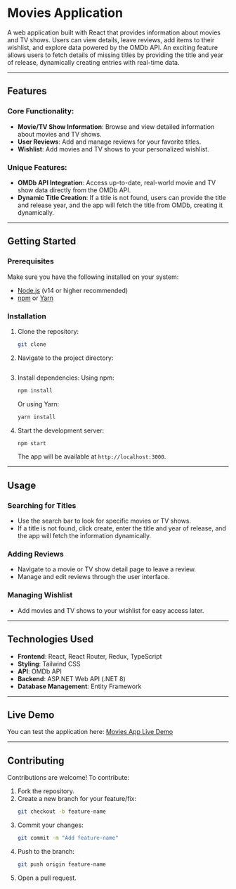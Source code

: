 # Movies Application

A web application built with React that provides information about movies and TV shows. Users can view details, leave reviews, add items to their wishlist, and explore data powered by the OMDb API. An exciting feature allows users to fetch details of missing titles by providing the title and year of release, dynamically creating entries with real-time data.

---

## Features

### Core Functionality:
- **Movie/TV Show Information**: Browse and view detailed information about movies and TV shows.
- **User Reviews**: Add and manage reviews for your favorite titles.
- **Wishlist**: Add movies and TV shows to your personalized wishlist.

### Unique Features:
- **OMDb API Integration**: Access up-to-date, real-world movie and TV show data directly from the OMDb API.
- **Dynamic Title Creation**: If a title is not found, users can provide the title and release year, and the app will fetch the title from OMDb, creating it dynamically.

---

## Getting Started

### Prerequisites

Make sure you have the following installed on your system:
- [Node.js](https://nodejs.org/) (v14 or higher recommended)
- [npm](https://www.npmjs.com/) or [Yarn](https://yarnpkg.com/)

### Installation

1. Clone the repository:
   ```bash
   git clone
   ```

2. Navigate to the project directory:
   ```bash
   ```

3. Install dependencies:
   Using npm:
   ```bash
   npm install
   ```
   Or using Yarn:
   ```bash
   yarn install
   ```

4. Start the development server:
   ```bash
   npm start
   ```
   The app will be available at `http://localhost:3000`.

---

## Usage

### Searching for Titles
- Use the search bar to look for specific movies or TV shows.
- If a title is not found, click create, enter the title and year of release, and the app will fetch the information dynamically.

### Adding Reviews
- Navigate to a movie or TV show detail page to leave a review.
- Manage and edit reviews through the user interface.

### Managing Wishlist
- Add movies and TV shows to your wishlist for easy access later.

---

## Technologies Used

- **Frontend**: React, React Router, Redux, TypeScript
- **Styling**: Tailwind CSS
- **API**: OMDb API
- **Backend**: ASP.NET Web API (.NET 8)
- **Database Management**: Entity Framework

---

## Live Demo

You can test the application here: [Movies App Live Demo](https://moviesfrontend.azurewebsites.net/)

---

## Contributing

Contributions are welcome! To contribute:
1. Fork the repository.
2. Create a new branch for your feature/fix:
   ```bash
   git checkout -b feature-name
   ```
3. Commit your changes:
   ```bash
   git commit -m "Add feature-name"
   ```
4. Push to the branch:
   ```bash
   git push origin feature-name
   ```
5. Open a pull request.
